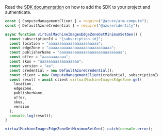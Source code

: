 Read the [SDK documentation](https://github.com/Azure/azure-sdk-for-js/blob/%40azure%2Farm-compute_17.3.1/sdk/compute/arm-compute/README.md) on how to add the SDK to your project and authenticate.

```javascript
const { ComputeManagementClient } = require("@azure/arm-compute");
const { DefaultAzureCredential } = require("@azure/identity");

async function virtualMachineImagesEdgeZoneGetMinimumSetGen() {
  const subscriptionId = "{subscription-id}";
  const location = "aaaaaaaaaaaaaaaaaaaaaaa";
  const edgeZone = "aaaaaaaaaaaaaaaaaaaaaaaaaaaaa";
  const publisherName = "aaaaaaaaaaaaaaaaaaaaaaaaaaaaa";
  const offer = "aaaaaaaaaaa";
  const skus = "aaaaaaaaaaaaaaaaaa";
  const version = "aa";
  const credential = new DefaultAzureCredential();
  const client = new ComputeManagementClient(credential, subscriptionId);
  const result = await client.virtualMachineImagesEdgeZone.get(
    location,
    edgeZone,
    publisherName,
    offer,
    skus,
    version
  );
  console.log(result);
}

virtualMachineImagesEdgeZoneGetMinimumSetGen().catch(console.error);
```
